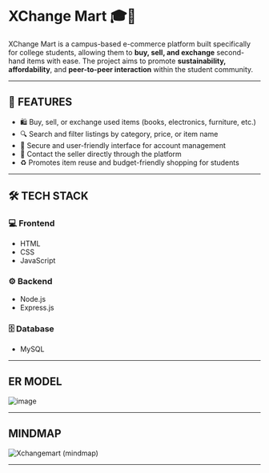 # XChange Mart 🎓🛒

XChange Mart is a campus-based e-commerce platform built specifically for college students, allowing them to **buy, sell, and exchange** second-hand items with ease. The project aims to promote **sustainability, affordability**, and **peer-to-peer interaction** within the student community.

---

## 🌟 FEATURES

- 🛍️ Buy, sell, or exchange used items (books, electronics, furniture, etc.)
- 🔍 Search and filter listings by category, price, or item name
- 🔐 Secure and user-friendly interface for account management
- 💬 Contact the seller directly through the platform
- ♻️ Promotes item reuse and budget-friendly shopping for students

---

## 🛠️ TECH STACK

### 💻 Frontend
- HTML  
- CSS  
- JavaScript  

### ⚙️ Backend
- Node.js  
- Express.js  

### 🗄️ Database
- MySQL

---

## ER MODEL
![image](https://github.com/user-attachments/assets/2ea9930d-f5cf-40a0-8c70-129f58e80af7)

---

## MINDMAP
![Xchangemart (mindmap)](https://github.com/user-attachments/assets/c33baa18-a384-45c2-854d-9257d01b1f04)

---





